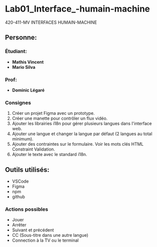 # Lab01_Interface_-humain-machine
420-411-MV INTERFACES HUMAIN-MACHINE

## Personne:
### Étudiant:
- **Mathis Vincent**
- **Mario Silva**

### Prof:
- **Dominic Légaré**

### Consignes
1. Créer un projet Figma avec un prototype.
2. Créer une manette pour contrôler un flux vidéo.
3. Ajouter les librairies i18n pour gérer plusieurs langues dans l'interface web.
4. Ajouter une langue et changer la langue par défaut (2 langues au total minimum).
5. Ajouter des contraintes sur le formulaire. Voir les mots clés HTML Constraint Validation.
6. Ajouter le texte avec le standard i18n.

## Outils utilisés:
- VSCode
- Figma
- npm
- github

### Actions possibles
- Jouer
- Arrêter
- Suivant et précédent
- CC (Sous-titre dans une autre langue)
- Connection à la TV ou le terminal
